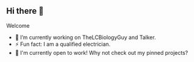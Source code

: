 ## Hi there 👋

Welcome

- 🔭 I’m currently working on TheLCBiologyGuy and Talker.
- ⚡️ Fun fact: I am a qualified electrician.
- 👾 I'm currently open to work! Why not check out my pinned projects?


